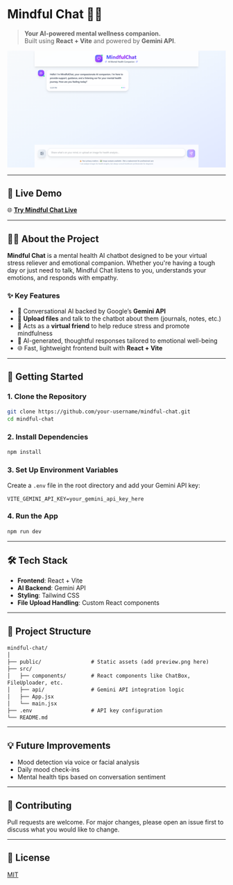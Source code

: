 # Mindful Chat 🧠💬  

> **Your AI-powered mental wellness companion.**  
> Built using **React + Vite** and powered by **Gemini API**.

![Mindful Chat UI](https://github.com/SayantikaLaskar/Mindful-AI/blob/main/webimage.png)

---

## 🔗 Live Demo

🌐 **[Try Mindful Chat Live](https://mindful-ai-puce.vercel.app/)**

---

## 🧘‍♂️ About the Project

**Mindful Chat** is a mental health AI chatbot designed to be your virtual stress reliever and emotional companion. Whether you're having a tough day or just need to talk, Mindful Chat listens to you, understands your emotions, and responds with empathy.

### ✨ Key Features

- 💬 Conversational AI backed by Google’s **Gemini API**  
- 📁 **Upload files** and talk to the chatbot about them (journals, notes, etc.)  
- 🤗 Acts as a **virtual friend** to help reduce stress and promote mindfulness  
- 🧠 AI-generated, thoughtful responses tailored to emotional well-being  
- 🌐 Fast, lightweight frontend built with **React + Vite**

---

## 🚀 Getting Started

### 1. Clone the Repository
```bash
git clone https://github.com/your-username/mindful-chat.git
cd mindful-chat
````

### 2. Install Dependencies

```bash
npm install
```

### 3. Set Up Environment Variables

Create a `.env` file in the root directory and add your Gemini API key:

```
VITE_GEMINI_API_KEY=your_gemini_api_key_here
```

### 4. Run the App

```bash
npm run dev
```

---

## 🛠️ Tech Stack

* **Frontend**: React + Vite
* **AI Backend**: Gemini API
* **Styling**: Tailwind CSS
* **File Upload Handling**: Custom React components

---

## 📁 Project Structure

```
mindful-chat/
│
├── public/                # Static assets (add preview.png here)
├── src/
│   ├── components/        # React components like ChatBox, FileUploader, etc.
│   ├── api/               # Gemini API integration logic
│   ├── App.jsx
│   └── main.jsx
├── .env                   # API key configuration
└── README.md
```

---

## 💡 Future Improvements

* Mood detection via voice or facial analysis
* Daily mood check-ins
* Mental health tips based on conversation sentiment

---

## 🙏 Contributing

Pull requests are welcome. For major changes, please open an issue first to discuss what you would like to change.

---

## 📄 License

[MIT](LICENSE)


